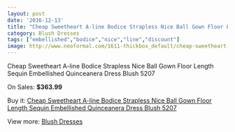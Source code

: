 ```yaml
---
layout: post
date: '2016-12-13'
title: "Cheap Sweetheart A-line Bodice Strapless Nice Ball Gown Floor Length Sequin Embellished Quinceanera Dress Blush 5207"
category: Blush Dresses
tags: ["embellished","bodice","nice","line","discount"]
image: http://www.neoformal.com/1611-thickbox_default/cheap-sweetheart-a-line-bodice-strapless-nice-ball-gown-floor-length-sequin-embellished-quinceanera-dress-blush-5207.jpg
---
```

Cheap Sweetheart A-line Bodice Strapless Nice Ball Gown Floor Length Sequin Embellished Quinceanera Dress Blush 5207

On Sales: **$363.99**
<a href="https://www.neoformal.com/en/blush-dresses/579-cheap-sweetheart-a-line-bodice-strapless-nice-ball-gown-floor-length-sequin-embellished-quinceanera-dress-blush-5207.html"><amp-img layout="responsive" width="600" height="600" src="//www.neoformal.com/1611-thickbox_default/cheap-sweetheart-a-line-bodice-strapless-nice-ball-gown-floor-length-sequin-embellished-quinceanera-dress-blush-5207.jpg" alt="Cheap Sweetheart A-line Bodice Strapless Nice Ball Gown Floor Length Sequin Embellished Quinceanera Dress Blush 5207 0" /></a>
<a href="https://www.neoformal.com/en/blush-dresses/579-cheap-sweetheart-a-line-bodice-strapless-nice-ball-gown-floor-length-sequin-embellished-quinceanera-dress-blush-5207.html"><amp-img layout="responsive" width="600" height="600" src="//www.neoformal.com/1612-thickbox_default/cheap-sweetheart-a-line-bodice-strapless-nice-ball-gown-floor-length-sequin-embellished-quinceanera-dress-blush-5207.jpg" alt="Cheap Sweetheart A-line Bodice Strapless Nice Ball Gown Floor Length Sequin Embellished Quinceanera Dress Blush 5207 1" /></a>
<a href="https://www.neoformal.com/en/blush-dresses/579-cheap-sweetheart-a-line-bodice-strapless-nice-ball-gown-floor-length-sequin-embellished-quinceanera-dress-blush-5207.html"><amp-img layout="responsive" width="600" height="600" src="//www.neoformal.com/1613-thickbox_default/cheap-sweetheart-a-line-bodice-strapless-nice-ball-gown-floor-length-sequin-embellished-quinceanera-dress-blush-5207.jpg" alt="Cheap Sweetheart A-line Bodice Strapless Nice Ball Gown Floor Length Sequin Embellished Quinceanera Dress Blush 5207 2" /></a>

Buy it: [Cheap Sweetheart A-line Bodice Strapless Nice Ball Gown Floor Length Sequin Embellished Quinceanera Dress Blush 5207](https://www.neoformal.com/en/blush-dresses/579-cheap-sweetheart-a-line-bodice-strapless-nice-ball-gown-floor-length-sequin-embellished-quinceanera-dress-blush-5207.html "Cheap Sweetheart A-line Bodice Strapless Nice Ball Gown Floor Length Sequin Embellished Quinceanera Dress Blush 5207")

View more: [Blush Dresses](https://www.neoformal.com/en/7-blush-dresses "Blush Dresses")